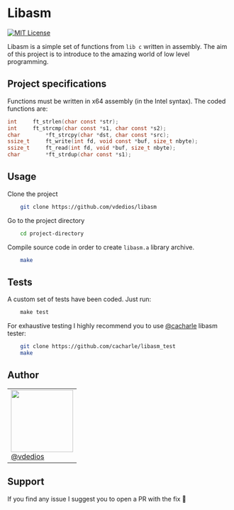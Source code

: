 # Libasm

[![MIT License](https://img.shields.io/badge/coverage-100%25-green)](https://github.com/migferna42/minishell/runs/1965281956)

Libasm is a simple set of functions from `lib c` written in assembly. The aim of this project is to introduce to the amazing world of low level programming.

## Project specifications

Functions must be written in x64 assembly (in the Intel syntax). The coded functions are:
 ```c
int		ft_strlen(char const *str);
int		ft_strcmp(char const *s1, char const *s2);
char		*ft_strcpy(char *dst, char const *src);
ssize_t		ft_write(int fd, void const *buf, size_t nbyte);
ssize_t		ft_read(int fd, void *buf, size_t nbyte);
char		*ft_strdup(char const *s1);
 ```

## Usage

Clone the project

```bash
    git clone https://github.com/vdedios/libasm
```

Go to the project directory

```bash
    cd project-directory
```

Compile source code in order to create `libasm.a` library archive.

```bash
    make
```

## Tests

A custom set of tests have been coded. Just run:

```c
    make test
```

For exhaustive testing I highly recommend you to use [@cacharle](https://github.com/cacharle/libasm_test) libasm tester:
```bash
    git clone https://github.com/cacharle/libasm_test
    make
```
## Author
<table>
    <tr>
        <td>
          <img src="https://cdn.intra.42.fr/users/small_vde-dios.jpg" width=140px>
          </br>
          <a href="https://github.com/vdedios">@vdedios</a>
        </td>
    </tr>
</table>

## Support

If you find any issue I suggest you to open a PR with the fix 🙂

